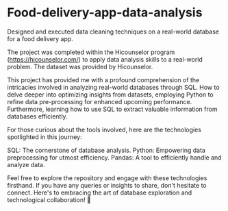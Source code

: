 # Food-delivery-app-data-analysis
Designed and executed data cleaning techniques on a real-world database for a food delivery app.

The project was completed within the Hicounselor program (https://hicounselor.com/) to apply data analysis skills to a real-world problem. The dataset was provided by Hicounselor.

This project has provided me with a profound comprehension of the intricacies involved in analyzing real-world databases through SQL. How to delve deeper into optimizing insights from datasets, employing Python to refine data pre-processing for enhanced upcoming performance. Furthermore, learning how to use SQL to extract valuable information from databases efficiently.

For those curious about the tools involved, here are the technologies spotlighted in this journey:

SQL: The cornerstone of database analysis.
Python: Empowering data preprocessing for utmost efficiency.
Pandas: A tool to efficiently handle and analyze data.

Feel free to explore the repository and engage with these technologies firsthand. If you have any queries or insights to share, don't hesitate to connect. Here's to embracing the art of database exploration and technological collaboration! 🚀
